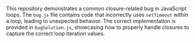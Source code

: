 This repository demonstrates a common closure-related bug in JavaScript loops.  The `bug.js` file contains code that incorrectly uses `setTimeout` within a loop, leading to unexpected behavior. The correct implementation is provided in `bugSolution.js`, showcasing how to properly handle closures to capture the correct loop iteration values.